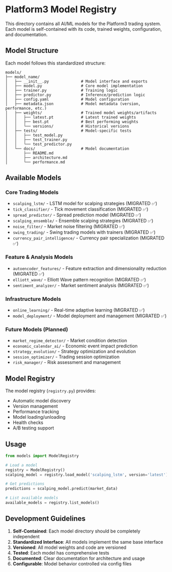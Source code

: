 # Platform3 Model Registry

This directory contains all AI/ML models for the Platform3 trading system. Each model is self-contained with its code, trained weights, configuration, and documentation.

## Model Structure

Each model follows this standardized structure:
```
models/
├── model_name/
│   ├── __init__.py              # Model interface and exports
│   ├── model.py                 # Core model implementation
│   ├── trainer.py               # Training logic
│   ├── predictor.py             # Inference/prediction logic
│   ├── config.yaml              # Model configuration
│   ├── metadata.json            # Model metadata (version, performance, etc.)
│   ├── weights/                 # Trained model weights/artifacts
│   │   ├── latest.pt            # Latest trained weights
│   │   ├── best.pt              # Best performing weights
│   │   └── versions/            # Historical versions
│   ├── tests/                   # Model-specific tests
│   │   ├── test_model.py
│   │   ├── test_trainer.py
│   │   └── test_predictor.py
│   └── docs/                    # Model documentation
│       ├── README.md
│       ├── architecture.md
│       └── performance.md
```

## Available Models

### Core Trading Models
- `scalping_lstm/` - LSTM model for scalping strategies (MIGRATED ✅)
- `tick_classifier/` - Tick movement classification (MIGRATED ✅)
- `spread_predictor/` - Spread prediction model (MIGRATED ✅)
- `scalping_ensemble/` - Ensemble scalping strategies (MIGRATED ✅)
- `noise_filter/` - Market noise filtering (MIGRATED ✅)
- `swing_trading/` - Swing trading models with trainers (MIGRATED ✅)
- `currency_pair_intelligence/` - Currency pair specialization (MIGRATED ✅)

### Feature & Analysis Models
- `autoencoder_features/` - Feature extraction and dimensionality reduction (MIGRATED ✅)
- `elliott_wave/` - Elliott Wave pattern recognition (MIGRATED ✅)
- `sentiment_analyzer/` - Market sentiment analysis (MIGRATED ✅)

### Infrastructure Models
- `online_learning/` - Real-time adaptive learning (MIGRATED ✅)
- `model_deployment/` - Model deployment and management (MIGRATED ✅)

### Future Models (Planned)
- `market_regime_detector/` - Market condition detection
- `economic_calendar_ai/` - Economic event impact prediction
- `strategy_evolution/` - Strategy optimization and evolution
- `session_optimizer/` - Trading session optimization
- `risk_manager/` - Risk assessment and management

## Model Registry

The model registry (`registry.py`) provides:
- Automatic model discovery
- Version management
- Performance tracking
- Model loading/unloading
- Health checks
- A/B testing support

## Usage

```python
from models import ModelRegistry

# Load a model
registry = ModelRegistry()
scalping_model = registry.load_model('scalping_lstm', version='latest')

# Get predictions
predictions = scalping_model.predict(market_data)

# List available models
available_models = registry.list_models()
```

## Development Guidelines

1. **Self-Contained**: Each model directory should be completely independent
2. **Standardized Interface**: All models implement the same base interface
3. **Versioned**: All model weights and code are versioned
4. **Tested**: Each model has comprehensive tests
5. **Documented**: Clear documentation for architecture and usage
6. **Configurable**: Model behavior controlled via config files
